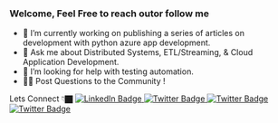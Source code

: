 ### Welcome, Feel Free to reach outor follow me 

- 🔭 I’m currently working on publishing a series of articles on development with python azure app development. 
- 💬 Ask me about Distributed Systems, ETL/Streaming, & Cloud Application Development.
- 🤔 I’m looking for help with testing automation.
- 👋🏿 Post Questions to the Community !
 
Lets Connect 👇🏿
 <a href="https://www.linkedin.com/in/harley-jean-66010aab/">
    <img src="https://img.shields.io/badge/LinkedIn-blue?style=for-the-badge&logo=linkedin&logoColor=white" alt="LinkedIn Badge"/>
  <a href="https://twitter.com/jharleydev">
    <img src="https://img.shields.io/badge/Twitter-blue?style=for-the-badge&logo=twitter&logoColor=white" alt="Twitter Badge"/>
  </a>
  <a href="https://coda.io/@harley-jean">
    <img src="https://img.shields.io/badge/Coda-Blog-red?style=for-the-badge&logo=twitter&logoColor=white" alt="Twitter Badge"/>
  </a>
  <a href="https://twitter.com/i/communities/1531715656713764866">
    <img src="https://img.shields.io/badge/Join%20the%20Discussion-%20Community-blue?style=for-the-badge&logo=twitter&logoColor=white" alt="Twitter Badge"/>
  </a>
  
</div>
  
  

